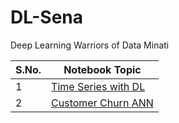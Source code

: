 # DL-Sena
Deep Learning Warriors of Data Minati

| S.No. | Notebook Topic | 
|-------|----------------|
| 1 | [Time Series with DL](https://github.com/DataMinati/DL-Sena/blob/main/DL_TS_1.ipynb) |
| 2 | [Customer Churn ANN](https://github.com/DataMinati/DL-Sena/blob/main/Deep_Churning.ipynb) |
